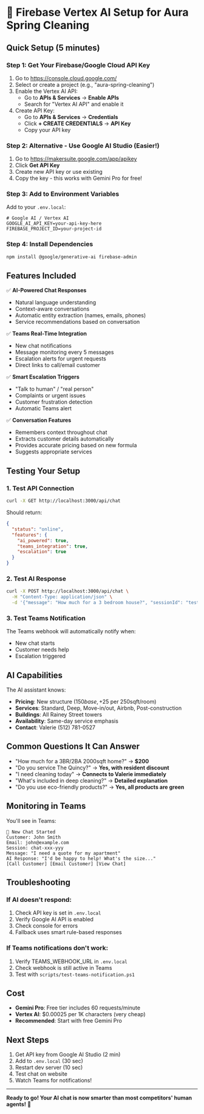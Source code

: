 # 🤖 Firebase Vertex AI Setup for Aura Spring Cleaning

## Quick Setup (5 minutes)

### Step 1: Get Your Firebase/Google Cloud API Key

1. Go to https://console.cloud.google.com/
2. Select or create a project (e.g., "aura-spring-cleaning")
3. Enable the Vertex AI API:
   - Go to **APIs & Services** → **Enable APIs**
   - Search for "Vertex AI API" and enable it
4. Create API Key:
   - Go to **APIs & Services** → **Credentials**
   - Click **+ CREATE CREDENTIALS** → **API Key**
   - Copy your API key

### Step 2: Alternative - Use Google AI Studio (Easier!)

1. Go to https://makersuite.google.com/app/apikey
2. Click **Get API Key**
3. Create new API key or use existing
4. Copy the key - this works with Gemini Pro for free!

### Step 3: Add to Environment Variables

Add to your `.env.local`:
```env
# Google AI / Vertex AI
GOOGLE_AI_API_KEY=your-api-key-here
FIREBASE_PROJECT_ID=your-project-id
```

### Step 4: Install Dependencies

```bash
npm install @google/generative-ai firebase-admin
```

## Features Included

✅ **AI-Powered Chat Responses**
- Natural language understanding
- Context-aware conversations
- Automatic entity extraction (names, emails, phones)
- Service recommendations based on conversation

✅ **Teams Real-Time Integration**
- New chat notifications
- Message monitoring every 5 messages
- Escalation alerts for urgent requests
- Direct links to call/email customer

✅ **Smart Escalation Triggers**
- "Talk to human" / "real person"
- Complaints or urgent issues
- Customer frustration detection
- Automatic Teams alert

✅ **Conversation Features**
- Remembers context throughout chat
- Extracts customer details automatically
- Provides accurate pricing based on new formula
- Suggests appropriate services

## Testing Your Setup

### 1. Test API Connection
```bash
curl -X GET http://localhost:3000/api/chat
```

Should return:
```json
{
  "status": "online",
  "features": {
    "ai_powered": true,
    "teams_integration": true,
    "escalation": true
  }
}
```

### 2. Test AI Response
```bash
curl -X POST http://localhost:3000/api/chat \
  -H "Content-Type: application/json" \
  -d '{"message": "How much for a 3 bedroom house?", "sessionId": "test-123"}'
```

### 3. Test Teams Notification
The Teams webhook will automatically notify when:
- New chat starts
- Customer needs help
- Escalation triggered

## AI Capabilities

The AI assistant knows:
- **Pricing**: New structure ($150 base, +$25 per 250sqft/room)
- **Services**: Standard, Deep, Move-in/out, Airbnb, Post-construction
- **Buildings**: All Rainey Street towers
- **Availability**: Same-day service emphasis
- **Contact**: Valerie (512) 781-0527

## Common Questions It Can Answer

- "How much for a 3BR/2BA 2000sqft home?" → **$200**
- "Do you service The Quincy?" → **Yes, with resident discount**
- "I need cleaning today" → **Connects to Valerie immediately**
- "What's included in deep cleaning?" → **Detailed explanation**
- "Do you use eco-friendly products?" → **Yes, all products are green**

## Monitoring in Teams

You'll see in Teams:
```
💬 New Chat Started
Customer: John Smith
Email: john@example.com
Session: chat-xxx-yyy
Message: "I need a quote for my apartment"
AI Response: "I'd be happy to help! What's the size..."
[Call Customer] [Email Customer] [View Chat]
```

## Troubleshooting

### If AI doesn't respond:
1. Check API key is set in `.env.local`
2. Verify Google AI API is enabled
3. Check console for errors
4. Fallback uses smart rule-based responses

### If Teams notifications don't work:
1. Verify TEAMS_WEBHOOK_URL in `.env.local`
2. Check webhook is still active in Teams
3. Test with `scripts/test-teams-notification.ps1`

## Cost

- **Gemini Pro**: Free tier includes 60 requests/minute
- **Vertex AI**: $0.00025 per 1K characters (very cheap)
- **Recommended**: Start with free Gemini Pro

## Next Steps

1. Get API key from Google AI Studio (2 min)
2. Add to `.env.local` (30 sec)
3. Restart dev server (10 sec)
4. Test chat on website
5. Watch Teams for notifications!

---
**Ready to go! Your AI chat is now smarter than most competitors' human agents!** 🚀